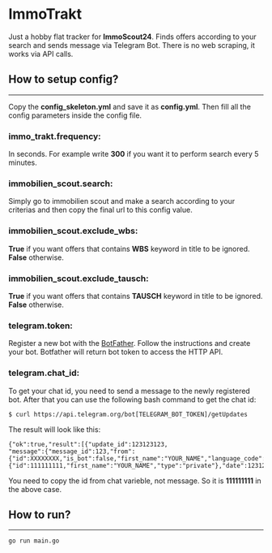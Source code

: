# ImmoTrakt
Just a hobby flat tracker for **ImmoScout24**. Finds offers according to your search and sends message via Telegram Bot.
There is no web scraping, it works via API calls.

## How to setup config?
- - -
Copy the **config_skeleton.yml** and save it as **config.yml**. Then fill all the config parameters inside the config file.

### **immo_trakt.frequency**:

In seconds. For example write **300** if you want it to perform search every 5 minutes.

### **immobilien_scout.search**: 
Simply go to immobilien scout and make a search according to your criterias and then copy the final url to this config value.

### **immobilien_scout.exclude_wbs**: 
**True** if you want offers that contains **WBS** keyword in title to be ignored. **False** otherwise.

### **immobilien_scout.exclude_tausch**: 
**True** if you want offers that contains **TAUSCH** keyword in title to be ignored. **False** otherwise.

### **telegram.token**:
Register a new bot with the [BotFather](https://telegram.me/BotFather). Follow the instructions and create your bot. 
Botfather will return bot token to access the HTTP API.

### **telegram.chat_id**:
To get your chat id, you need to send a message to the newly registered bot. After that you can use the following bash command to get the chat id:
```
$ curl https://api.telegram.org/bot[TELEGRAM_BOT_TOKEN]/getUpdates
```
The result will look like this:
```
{"ok":true,"result":[{"update_id":123123123,
"message":{"message_id":123,"from":{"id":XXXXXXXX,"is_bot":false,"first_name":"YOUR_NAME","language_code":"en"},"chat":{"id":111111111,"first_name":"YOUR_NAME","type":"private"},"date":1231231231,"text":"XYZ"}}]}
```
You need to copy the id from chat varieble, not message. So it is **111111111** in the above case.

## How to run?
- - -
```
go run main.go
```
